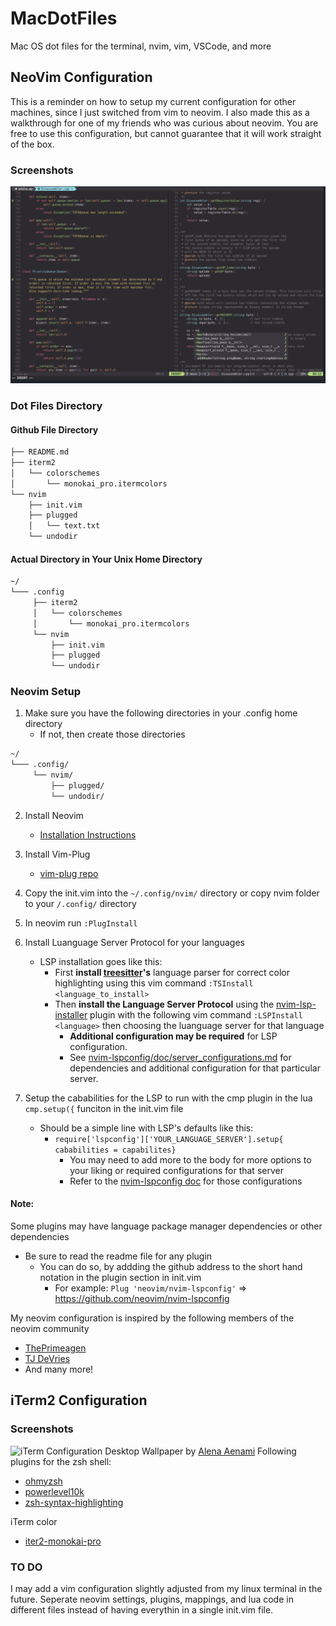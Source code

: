 # MacDotFiles
Mac OS dot files for the terminal, nvim, vim, VSCode, and more
## NeoVim Configuration
This is a reminder on how to setup my current configuration for other machines, since I just switched from vim to neovim. I also made this as a walkthrough for
one of my friends who was curious about neovim.
You are free to use this configuration, but cannot guarantee that it will work straight of the box.
### Screenshots
![Neovim Configuration](https://github.com/AmielCyber/MacDotFiles/blob/main/screenShots/neovimConfigScreen.png)
### Dot Files Directory
#### Github File Directory
```bash
├── README.md
├── iterm2
│   └── colorschemes
│       └── monokai_pro.itermcolors
└── nvim
    ├── init.vim
    ├── plugged
    │   └── text.txt
    └── undodir
```
#### Actual Directory in Your Unix Home Directory
```bash
~/
└─── .config
     ├── iterm2
     │   └── colorschemes
     │       └── monokai_pro.itermcolors
     └── nvim
         ├── init.vim
         ├── plugged
         └── undodir 
```
### Neovim Setup
1. Make sure you have the following directories in your .config home directory
    * If not, then create those directories
```bash 
~/
└─── .config/
     └── nvim/
         ├── plugged/
         └── undodir/ 
```
2. Install Neovim
    * [Installation Instructions](https://github.com/neovim/neovim/wiki/Installing-Neovim)

3. Install Vim-Plug
    * [vim-plug repo](https://github.com/junegunn/vim-plug)
4. Copy the init.vim into the `~/.config/nvim/` directory or copy nvim folder to your `/.config/` directory
5. In neovim run `:PlugInstall`
6. Install Luanguage Server Protocol for your languages 
    * LSP installation goes like this:
        * First **install [treesitter](https://github.com/nvim-treesitter/nvim-treesitter)'s** language parser for correct 
        color highlighting using this vim command `:TSInstall <language_to_install>` 
        * Then **install the Language Server Protocol** using the [nvim-lsp-installer](https://github.com/williamboman/nvim-lsp-installer)
        plugin with the following vim command `:LSPInstall <language>` then choosing the luanguage server for that language 
            * **Additional configuration may be required** for LSP configuration.
            * See [nvim-lspconfig/doc/server_configurations.md](https://github.com/neovim/nvim-lspconfig/blob/master/doc/server_configurations.md#remark_ls)
            for dependencies and additional configuration for that particular server.
7. Setup the cababilities for the LSP to run with the cmp plugin in the lua `cmp.setup({` funciton in the init.vim file 
    * Should be a simple line with LSP's defaults like this: 
        * `require['lspconfig']['YOUR_LANGUAGE_SERVER'].setup{ cababilities = capabilites}`
            * You may need to add more to the body for more options to your liking or required configurations for that server
            * Refer to the [nvim-lspconfig doc](https://github.com/neovim/nvim-lspconfig/blob/master/doc/server_configurations.md#remark_ls) for those configurations
#### Note:
Some plugins may have language package manager dependencies or other dependencies
* Be sure to read the readme file for any plugin
    * You can do so, by addding the github address to the short hand notation in the plugin section in init.vim
        * For example: `Plug 'neovim/nvim-lspconfig'` => https://github.com/neovim/nvim-lspconfig

My neovim configuration is inspired by the following members of the neovim community
* [ThePrimeagen](https://github.com/ThePrimeagen)
* [TJ DeVries](https://github.com/tjdevries)
* And many more!
## iTerm2 Configuration
### Screenshots
![iTerm Configuration](https://github.com/AmielCyber/MacDotFiles/blob/main/screenShots/iTerm2ConfigScreen.png)
Desktop Wallpaper by [Alena Aenami](https://www.artstation.com/aenamiart)
Following plugins for the zsh shell:
* [ohmyzsh](https://github.com/ohmyzsh/ohmyzsh)
* [powerlevel10k](https://github.com/romkatv/powerlevel10k)
* [zsh-syntax-highlighting](https://github.com/zsh-users/zsh-syntax-highlighting)

iTerm color
* [iter2-monokai-pro](https://github.com/ayatmaulana/iterm2-monokai-pro)

### TO DO
I may add a vim configuration slightly adjusted from my linux terminal in the future.
Seperate neovim settings, plugins, mappings, and lua code in different files instead of having everythin in a single init.vim file.
